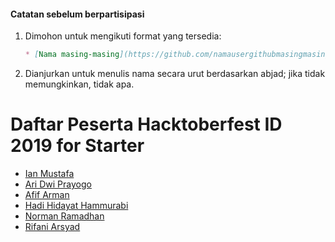 #### Catatan sebelum berpartisipasi
1. Dimohon untuk mengikuti format yang tersedia:
   ```md
   * [Nama masing-masing](https://github.com/namausergithubmasingmasing)
   ```
2. Dianjurkan untuk menulis nama secara urut berdasarkan abjad; jika tidak memungkinkan, tidak apa.

# Daftar Peserta Hacktoberfest ID 2019 for Starter

* [Ian Mustafa](https://github.com/ianmustafa)
* [Ari Dwi Prayogo](https://github.com/aridwiprayogo)
* [Afif Arman](https://github.com/Armandos42)
* [Hadi Hidayat Hammurabi](https://github.com/hadihammurabi)
* [Norman Ramadhan](https://github.com/fuzztone313)
* [Rifani Arsyad](https://github.com/fanioz)
